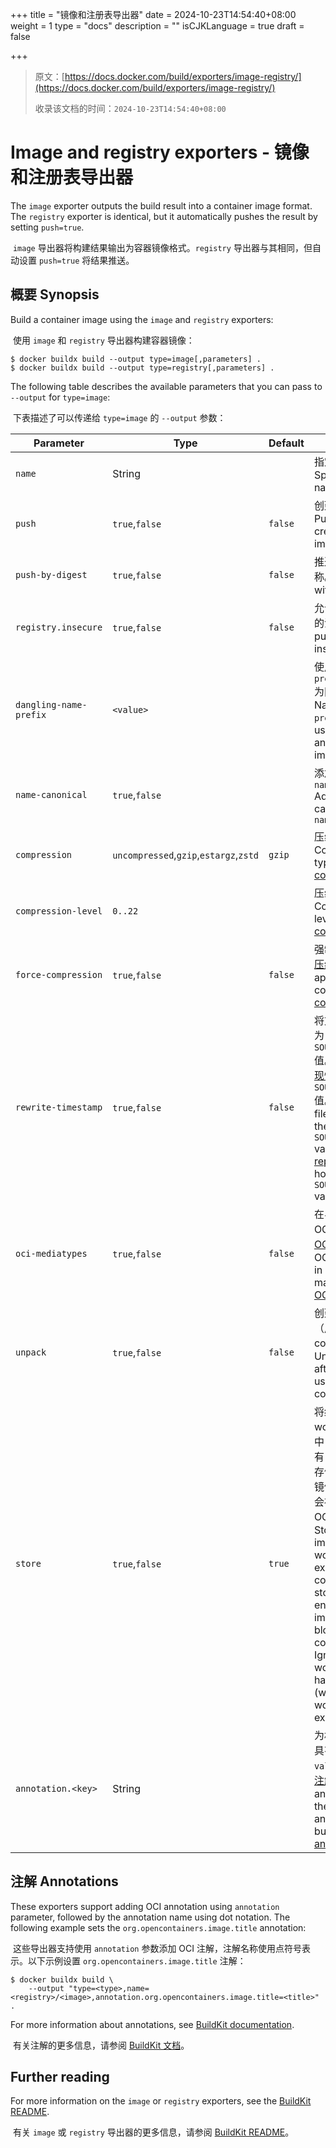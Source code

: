 +++
title = "镜像和注册表导出器"
date = 2024-10-23T14:54:40+08:00
weight = 1
type = "docs"
description = ""
isCJKLanguage = true
draft = false

+++

> 原文：[https://docs.docker.com/build/exporters/image-registry/](https://docs.docker.com/build/exporters/image-registry/)
>
> 收录该文档的时间：`2024-10-23T14:54:40+08:00`

# Image and registry exporters - 镜像和注册表导出器

The `image` exporter outputs the build result into a container image format. The `registry` exporter is identical, but it automatically pushes the result by setting `push=true`.

​	`image` 导出器将构建结果输出为容器镜像格式。`registry` 导出器与其相同，但自动设置 `push=true` 将结果推送。

## 概要 Synopsis

Build a container image using the `image` and `registry` exporters:

​	使用 `image` 和 `registry` 导出器构建容器镜像：

```console
$ docker buildx build --output type=image[,parameters] .
$ docker buildx build --output type=registry[,parameters] .
```

The following table describes the available parameters that you can pass to `--output` for `type=image`:

​	下表描述了可以传递给 `type=image` 的 `--output` 参数：

| Parameter              | Type                                   | Default | Description                                                  |
| ---------------------- | -------------------------------------- | ------- | ------------------------------------------------------------ |
| `name`                 | String                                 |         | 指定镜像名称Specify image name(s)                            |
| `push`                 | `true`,`false`                         | `false` | 创建镜像后推送。Push after creating the image.               |
| `push-by-digest`       | `true`,`false`                         | `false` | 推送镜像不带名称。Push image without name.                   |
| `registry.insecure`    | `true`,`false`                         | `false` | 允许推送到不安全的注册表。 Allow pushing to insecure registry. |
| `dangling-name-prefix` | `<value>`                              |         | 使用 `prefix@<digest>` 为匿名镜像命名 Name image with `prefix@<digest>`, used for anonymous images |
| `name-canonical`       | `true`,`false`                         |         | 添加附加规范名称 `name@<digest>` Add additional canonical name `name@<digest>` |
| `compression`          | `uncompressed`,`gzip`,`estargz`,`zstd` | `gzip`  | 压缩类型，见[压缩](https://docs.docker.com/build/exporters/#compression) Compression type, see [compression](https://docs.docker.com/build/exporters/#compression) |
| `compression-level`    | `0..22`                                |         | 压缩级别，见[压缩](https://docs.docker.com/build/exporters/#compression) Compression level, see [compression](https://docs.docker.com/build/exporters/#compression) |
| `force-compression`    | `true`,`false`                         | `false` | 强制应用压缩，见[压缩](https://docs.docker.com/build/exporters/#compression) Forcefully apply compression, see [compression](https://docs.docker.com/build/exporters/#compression) |
| `rewrite-timestamp`    | `true`,`false`                         | `false` | 将文件时间戳重写为 `SOURCE_DATE_EPOCH` 值。查看[构建可重现性](https://github.com/moby/buildkit/blob/master/docs/build-repro.md)了解如何指定 `SOURCE_DATE_EPOCH` 值。 Rewrite the file timestamps to the `SOURCE_DATE_EPOCH` value. See [build reproducibility](https://github.com/moby/buildkit/blob/master/docs/build-repro.md) for how to specify the `SOURCE_DATE_EPOCH` value. |
| `oci-mediatypes`       | `true`,`false`                         | `false` | 在导出清单中使用 OCI 媒体类型，见 [OCI 媒体类型](https://docs.docker.com/build/exporters/#oci-media-types) Use OCI media types in exporter manifests, see [OCI Media types](https://docs.docker.com/build/exporters/#oci-media-types) |
| `unpack`               | `true`,`false`                         | `false` | 创建镜像后解包（用于 containerd） Unpack image after creation (for use with containerd) |
| `store`                | `true`,`false`                         | `true`  | 将结果镜像存储到 worker 的镜像存储中，确保镜像的所有 blob 存在于内容存储中。对于没有镜像存储的 worker 会被忽略（如使用 OCI workers 时）。 Store the result images to the worker's (for example, containerd) image store, and ensures that the image has all blobs in the content store. Ignored if the worker doesn't have image store (when using OCI workers, for example). |
| `annotation.<key>`     | String                                 |         | 为构建的镜像附加具有相应 `key` 和 `value` 的注解，见 [注解](https://docs.docker.com/build/exporters/image-registry/#annotations) Attach an annotation with the respective `key` and `value` to the built image,see [annotations](https://docs.docker.com/build/exporters/image-registry/#annotations) |

## 注解 Annotations

These exporters support adding OCI annotation using `annotation` parameter, followed by the annotation name using dot notation. The following example sets the `org.opencontainers.image.title` annotation:

​	这些导出器支持使用 `annotation` 参数添加 OCI 注解，注解名称使用点符号表示。以下示例设置 `org.opencontainers.image.title` 注解：

```console
$ docker buildx build \
    --output "type=<type>,name=<registry>/<image>,annotation.org.opencontainers.image.title=<title>" .
```

For more information about annotations, see [BuildKit documentation](https://github.com/moby/buildkit/blob/master/docs/annotations.md).

​	有关注解的更多信息，请参阅 [BuildKit 文档](https://github.com/moby/buildkit/blob/master/docs/annotations.md)。

## Further reading

For more information on the `image` or `registry` exporters, see the [BuildKit README](https://github.com/moby/buildkit/blob/master/README.md#imageregistry).

​	有关 `image` 或 `registry` 导出器的更多信息，请参阅 [BuildKit README](https://github.com/moby/buildkit/blob/master/README.md#imageregistry)。
